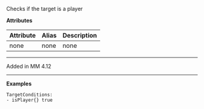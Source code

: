 Checks if the target is a player

**Attributes**

| Attribute | Alias | Description |
| --------- | ----- | ----------- |
| none      | none  | none        |

---

Added in MM 4.12

---

**Examples**

```
TargetConditions:
- isPlayer{} true
```